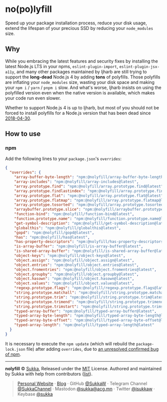 # no(po)lyfill

Speed up your package installation process, reduce your disk usage, extend the lifespan of your precious SSD by reducing your `node_modules` size.

## Why

While you embracing the latest features and security fixes by installing the latest Node.js LTS in your npms, `eslint-plugin-import`, `eslint-plugin-jsx-a11y`, and many other packages maintained by ljharb are still trying to support the **long-dead** Node.js 4 by adding **tons** of polyfills. Those polyfills are inflating your `node_modules` size, wasting your disk space and making your `npm i` / `yarn` / `pnpm i` slow. And what's worse, ljharb insists on using the polyfilled version even when the native version is available, which makes your code run even slower.

Whether to support Node.js 4 is up to ljharb, but most of you should not be forced to install polyfills for a Node.js version that has been dead since [2018-04-30](https://github.com/nodejs/release).

## How to use

### npm

Add the following lines to your `package.json`'s `overrides`:

```json
{
  "overrides": {
    "array-buffer-byte-length": "npm:@nolyfill/array-buffer-byte-length@latest",
    "array-includes": "npm:@nolyfill/array-includes@latest",
    "array.prototype.find": "npm:@nolyfill/array.prototype.find@latest",
    "array.prototype.findlastindex": "npm:@nolyfill/array.prototype.findlastindex@latest",
    "array.prototype.flat": "npm:@nolyfill/array.prototype.flat@latest",
    "array.prototype.flatmap": "npm:@nolyfill/array.prototype.flatmap@latest",
    "array.prototype.tosorted": "npm:@nolyfill/array.prototype.tosorted@latest",
    "arraybuffer.prototype.slice": "npm:@nolyfill/arraybuffer.prototype.slice@latest",
    "function-bind": "npm:@nolyfill/function-bind@latest",
    "function.prototype.name": "npm:@nolyfill/function.prototype.name@latest",
    "get-symbol-description": "npm:@nolyfill/get-symbol-description@latest",
    "globalthis": "npm:@nolyfill/globalthis@latest",
    "gopd": "npm:@nolyfill/gopd@latest",
    "has": "npm:@nolyfill/has@latest",
    "has-property-descriptors": "npm:@nolyfill/has-property-descriptors@latest",
    "is-array-buffer": "npm:@nolyfill/is-array-buffer@latest",
    "is-shared-array-buffer": "npm:@nolyfill/is-shared-array-buffer@latest",
    "object-keys": "npm:@nolyfill/object-keys@latest",
    "object.assign": "npm:@nolyfill/object.assign@latest",
    "object.entries": "npm:@nolyfill/object.entries@latest",
    "object.fromentries": "npm:@nolyfill/object.fromentries@latest",
    "object.groupby": "npm:@nolyfill/object.groupby@latest",
    "object.hasown": "npm:@nolyfill/object.hasown@latest",
    "object.values": "npm:@nolyfill/object.values@latest",
    "regexp.prototype.flags": "npm:@nolyfill/regexp.prototype.flags@latest",
    "string.prototype.matchall": "npm:@nolyfill/string.prototype.matchall@latest",
    "string.prototype.trim": "npm:@nolyfill/string.prototype.trim@latest",
    "string.prototype.trimend": "npm:@nolyfill/string.prototype.trimend@latest",
    "string.prototype.trimstart": "npm:@nolyfill/string.prototype.trimstart@latest",
    "typed-array-buffer": "npm:@nolyfill/typed-array-buffer@latest",
    "typed-array-byte-length": "npm:@nolyfill/typed-array-byte-length@latest",
    "typed-array-byte-offset": "npm:@nolyfill/typed-array-byte-offset@latest",
    "typed-array-length": "npm:@nolyfill/typed-array-length@latest"
  }
}
```

It is necessary to execute the `npm update` (which will rebuild the `package-lock.json` file) after adding `overrides`, due to [an unresolved confirmed bug of npm](https://github.com/npm/cli/issues/5850).

----

**nolyfill** © [Sukka](https://github.com/SukkaW), Released under the [MIT](./LICENSE) License.
Authored and maintained by Sukka with help from contributors ([list](https://github.com/SukkaW/nolyfill/graphs/contributors)).

> [Personal Website](https://skk.moe) · [Blog](https://blog.skk.moe) · GitHub [@SukkaW](https://github.com/SukkaW) · Telegram Channel [@SukkaChannel](https://t.me/SukkaChannel) · Mastodon [@sukka@acg.mn](https://acg.mn/@sukka) · Twitter [@isukkaw](https://twitter.com/isukkaw) · Keybase [@sukka](https://keybase.io/sukka)
